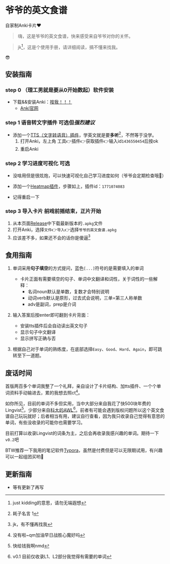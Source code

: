 # 爷爷的英文食谱

自家制Anki卡片❤️

> 嗨，这是爷爷的英文食谱，快来感受来自爷爷对你的关怀。

> jk[^1]，这是个使用手册，请详细阅读，搞不懂来找我。

😎

## 安装指南

### step 0 （理工男就是要从0开始数起）软件安装

- 下载&&安装Anki：[按我！！！](https://youtu.be/dQw4w9WgXcQ)
  - [Anki官网](https://apps.ankiweb.net/)

### step 1 语音转文字插件 可选但*强烈建议*

- 添加一个[TTS（文字转语音）插件](https://ankiweb.net/shared/info/1436550454)，学英文就是要**多听**[^2]，不然等于没学。
  1. 打开Anki，左上角 工具👉插件👉获取插件👉输入id`1436550454`后按ok
  2. 重启Anki

### step 2 学习进度可视化 可选

- 没啥用但是很炫炮，可以快速可视化自己学习进度如何（爷爷会定期检查哦🔨）

- 添加一个[Heatmap插件](https://ankiweb.net/shared/info/1771074083)，步骤如上，插件id：`1771074083`
- 记得重启一下

### step 3 导入卡片 ~~前戏~~前摇结束，正片开始

1. 从本页面[Release](https://github.com/oooohmygod/eng-receipt-by-papa/releases)中下载最新版本的`.apkg`文件
2. 打开Anki，选择`文件`👉`导入`👉选择`爷爷的英文食谱.apkg`
3. 应该差不多，如果还不会的话你是傻逼[^3]

## 食用指南

1. 单词采用**句子填空**的方式提问，蓝色`[...]`符号的是需要填入的单词
   - 卡片正面有需要填空的句子、单词中文翻译和词性，关于词性的一些解释：
     - 名词noun默认是单数，复数才会特别说明
     - 动词verb默认是原形，过去式会说明，三单=第三人称单数
     - adv是副词，prep是介词

2. 输入答案后按enter即可翻到卡片背面：
   - 安装tts插件后会自动读出英文句子
   - 显示句子中文翻译
   - 显示拼写正确与否

3. 根据自己对于单词的熟练度，在底部选择`Easy`、`Good`、`Hard`、`Again`，即可跳转至下一道题。

## 废话时间

首版两百多个单词我整了一个礼拜，亲自设计了卡片结构、加tts插件、一个个单词资料手动输进去，累的我想去照ct[^4]。

如你所见，目前的单词不多但实用，当中大部分来自我花了快500块年费的Lingvist[^5]，少部分来自[科大的AWL](https://cle.hkust.edu.hk/tests/elpa/awl)[^6]。前者有可能会遇到版权问题所以这个英文食谱自己玩玩就好；后者相当有用，建议自行查看，因为我只收录自己觉得有意思的单词，有些没收录的可能你也需要学习。

目前打算以收录Lingvist的词条为主，之后会再收录我感兴趣的单词。期待一下`v0.2`吧

BTW推荐一下我用的笔记软件[Typora](https://typora.io/)，虽然是付费但是可以无限期试用，有兴趣可以一起组团买哟🤞

## 更新指南

- 等有更新了再写

[^1]: just kidding的意思，请勿无端遐想
[^2]: 耗子名言 1
[^3]: jk，有不懂再找我
[^4]: 没有啦~qm加油早日战胜心魔好吗
[^5]: 快给钱我啊nmd
[^6]: v0.1 目前仅收录L1、L2部分我觉得有需要的单词
